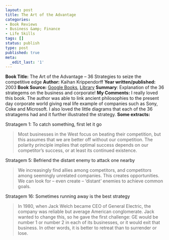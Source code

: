 ```yaml
---
layout: post
title: The Art of the Advantage
categories:
- Book Reviews
- Business &amp; Finance
- Life Skills
tags: []
status: publish
type: post
published: true
meta:
  _edit_last: '1'
---
```

<strong>Book Title:</strong> The Art of the Advantage – 36 Strategies to seize the competitive edge
<strong> Author:</strong> Kaihan Krippendorff
<strong> Year written/published:</strong> 2003
<strong> Book Source:</strong> <a href="http://books.google.com/books?id=bUebGQAACAAJ&amp;dq=The+Art+of+the+Advantage+–+36+Strategies+to+seize+he+competitive+edge">Google Books</a>, <a href="http://catalogue.nlb.gov.sg/cgi-bin/cw_cgi?fullRecord+8332+3002+11874547+12+4">Library</a>
<strong> Summary</strong>: Explanation of the 36 strategems on the business and corporate!
<strong> My Comments:</strong> I really loved this book. The author was able to link ancient philosophies to the present day corporate world giving real life example of companies such as Sony, Coke and Microsoft. I also loved the little diagrams that each of the 36 stratagems had and it further illustrated the strategy.
<strong> Some extracts:</strong>

Stratagem 1: To catch something, first let it go
<blockquote>Most businesses in the West focus on beating their competition, but this assumes that we are better off without our competition. The polarity principle implies that optimal success depends on our competitor’s success, or at least its continued existence.</blockquote>
Stratagem 5: Befriend the distant enemy to attack one nearby
<blockquote>We increasingly find allies among competitors, and competitors among seemingly unrelated companies. This creates opportunities. We can look for – even create – ‘distant’ enemies to achieve common goals.</blockquote>
Stratagem 16: Sometimes running away is the best strategy
<blockquote>In 1980, when Jack Welch became CEO of General Electric, the company was reliable but average American conglomerate. Jack wanted to change this, so he gave the first challenge: GE would be number 1 or number 2 in each of its businesses, or it would exit that business.  In other words, it is better to retreat than to surrender or lose.</blockquote>
